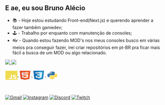 ## E ae, eu sou Bruno Alécio

- 📚 - Hoje estou estudando Front-end(Next.js) e querendo aprender a fazer tambêm gamedev;
- 🕹 - Trabalho por enquanto com manutenção de consoles;
- 👓 - Quando estou fazendo MOD's nos meus consoles busco em várias meios pra conseguir fazer, irei criar repositórios em pt-BR pra ficar mais fácil a busca de um MOD ou algo relacionado.

 <div>
  <a href="https://github.com/aleciobr">
  <img height="180em" src="https://github-readme-stats.vercel.app/api?username=aleciobr&show_icons=true&theme=prussian&include_all_commits=true&count_private=true"/>
  <img height="180em" src="https://github-readme-stats.vercel.app/api/top-langs/?username=aleciobr&layout=compact&langs_count=7&theme=prussian"/>
</div>
<div style="display: inline_block"><br>
  <img align="center" alt="Js" height="30" width="40" src="https://raw.githubusercontent.com/devicons/devicon/master/icons/javascript/javascript-plain.svg">
  <img align="center" alt="HTML" height="30" width="40" src="https://raw.githubusercontent.com/devicons/devicon/master/icons/html5/html5-original.svg">
  <img align="center" alt="CSS" height="30" width="40" src="https://raw.githubusercontent.com/devicons/devicon/master/icons/css3/css3-original.svg">
  <img align="center" alt="Python" height="30" width="40" src="https://raw.githubusercontent.com/devicons/devicon/master/icons/python/python-original.svg">
</div>  
 
##

<div style="display: inline_block"><br>
  <a href='mailto:alecioluissantosbruno@gmail.com'><img align="center" alt="Gmail" height="30" width="100" src="https://img.shields.io/badge/Gmail-D14836?style=for-the-badge&logo=gmail&logoColor=white"></a>
  <a href='https://www.instagram.com/bruno.alecio1/'><img align="center" alt="Instagram" height="30" width="100" src="https://img.shields.io/badge/Instagram-E4405F?style=for-the-badge&logo=instagram&logoColor=white"></a>
  <a href='https://discord.gg/jXcHpuJh5d'><img align="center" alt="Discord" height="30" width="100" src="https://img.shields.io/badge/Discord-7289DA?style=for-the-badge&logo=discord&logoColor=white"></a>
  <a href='https://twitch.tv/aleciogames'><img align="center" alt="Twitch" height="30" width="100" src="https://img.shields.io/badge/Twitch-9146FF?style=for-the-badge&logo=twitch&logoColor=white"></a>
</div> 
